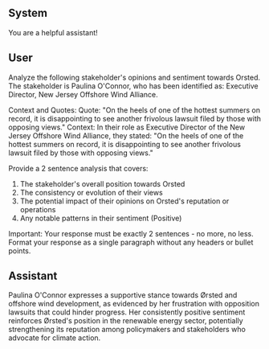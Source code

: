 ## System

You are a helpful assistant!

## User


Analyze the following stakeholder's opinions and sentiment towards Orsted. The stakeholder is Paulina O'Connor, who has been identified as: Executive Director, New Jersey Offshore Wind Alliance.

Context and Quotes:
Quote: "On the heels of one of the hottest summers on record, it is disappointing to see another frivolous lawsuit filed by those with opposing views."
Context: In their role as Executive Director of the New Jersey Offshore Wind Alliance, they stated: "On the heels of one of the hottest summers on record, it is disappointing to see another frivolous lawsuit filed by those with opposing views."

Provide a 2 sentence analysis that covers:
1. The stakeholder's overall position towards Orsted
2. The consistency or evolution of their views
3. The potential impact of their opinions on Orsted's reputation or operations
4. Any notable patterns in their sentiment (Positive)

Important: Your response must be exactly 2 sentences - no more, no less.
Format your response as a single paragraph without any headers or bullet points.


## Assistant

Paulina O'Connor expresses a supportive stance towards Ørsted and offshore wind development, as evidenced by her frustration with opposition lawsuits that could hinder progress. Her consistently positive sentiment reinforces Ørsted's position in the renewable energy sector, potentially strengthening its reputation among policymakers and stakeholders who advocate for climate action.

